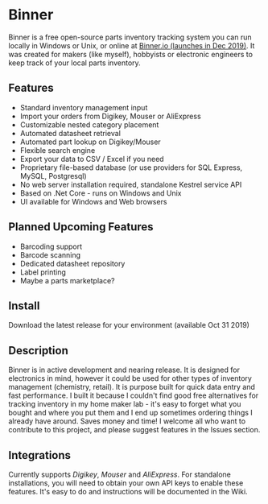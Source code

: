 # Binner
Binner is a free open-source parts inventory tracking system you can run locally in Windows or Unix, or online at [Binner.io (launches in Dec 2019)](http://binner.io). It was created for makers (like myself), hobbyists or electronic engineers to keep track of your local parts inventory.

## Features
* Standard inventory management input
* Import your orders from Digikey, Mouser or AliExpress
* Customizable nested category placement
* Automated datasheet retrieval
* Automated part lookup on Digikey/Mouser
* Flexible search engine
* Export your data to CSV / Excel if you need
* Proprietary file-based database (or use providers for SQL Express, MySQL, Postgresql)
* No web server installation required, standalone Kestrel service API
* Based on .Net Core - runs on Windows and Unix
* UI available for Windows and Web browsers

## Planned Upcoming Features
* Barcoding support
* Barcode scanning
* Dedicated datasheet repository
* Label printing
* Maybe a parts marketplace?

## Install

Download the latest release for your environment (available Oct 31 2019)

## Description

Binner is in active development and nearing release. It is designed for electronics in mind, however it could be used for other types of inventory management (chemistry, retail). It is purpose built for quick data entry and fast performance. I built it because I couldn't find good free alternatives for tracking inventory in my home maker lab - it's easy to forget what you bought and where you put them and I end up sometimes ordering things I already have around. Saves money and time! I welcome all who want to contribute to this project, and please suggest features in the Issues section.

## Integrations

Currently supports _Digikey_, _Mouser_ and _AliExpress_. For standalone installations, you will need to obtain your own API keys to enable these features. It's easy to do and instructions will be documented in the Wiki.
